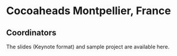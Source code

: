 # Cocoaheads Montpellier, France

## Coordinators

The slides (Keynote format) and sample project are available here.

